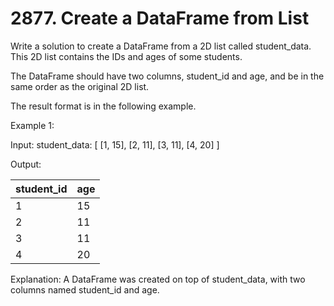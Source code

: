 # 2877. Create a DataFrame from List

Write a solution to create a DataFrame from a 2D list called student_data. This 2D list contains the IDs and ages of some students.

The DataFrame should have two columns, student_id and age, and be in the same order as the original 2D list.

The result format is in the following example.

 

Example 1:

Input:
student_data:
[
  [1, 15],
  [2, 11],
  [3, 11],
  [4, 20]
]


Output:

| student_id | age |
| ---------- | --- |
| 1          | 15  |
| 2          | 11  |
| 3          | 11  |
| 4          | 20  |



Explanation:
A DataFrame was created on top of student_data, with two columns named student_id and age.
